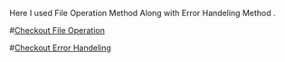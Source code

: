 Here I used File Operation Method Along with Error Handeling Method .

#[Checkout File Operation](https://github.com/MdMahbubTanmay/file-and-folder-operation-in-python)

#[Checkout Error Handeling](https://github.com/MdMahbubTanmay/Error-Handeling-Try-Exception-in-Python/blob/main/main.py)
